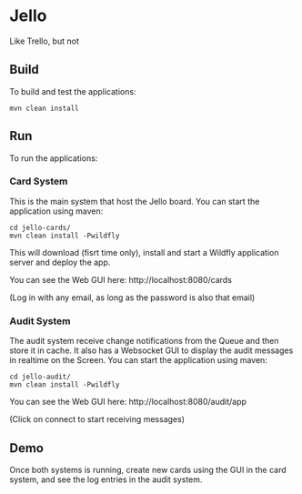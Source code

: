 # Jello
Like Trello, but not

## Build

To build and test the applications:

```shell
mvn clean install
```

## Run

To run the applications:

### Card System
This is the main system that host the Jello board. You can start the application 
using maven:

```shell
cd jello-cards/
mvn clean install -Pwildfly
```

This will download (fisrt time only), install and start a Wildfly application server and deploy the app.

You can see the Web GUI here: http://localhost:8080/cards

(Log in with any email, as long as the password is also that email)

### Audit System
The audit system receive change notifications from the Queue and then store it in cache.
It also has a Websocket GUI to display the audit messages in realtime on the Screen.
You can start the application using maven:

```shell
cd jello-audit/
mvn clean install -Pwildfly
```

You can see the Web GUI here: http://localhost:8080/audit/app

(Click on connect to start receiving messages)

## Demo

Once both systems is running, create new cards using the GUI in the card system, and see the log entries in the audit system.
